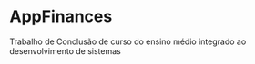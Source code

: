 # AppFinances
Trabalho de Conclusão de curso do ensino médio integrado ao desenvolvimento de sistemas
